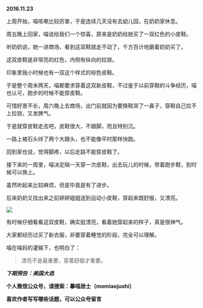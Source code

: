 
**2016.11.23**

上周开始，喵咳嗽比较厉害，于是连续几天没有去幼儿园，在奶奶家休息。

周五晚上回家，喵说给我们一个惊喜，原来是奶奶给她买了一双红色的小皮鞋。

听奶奶说，她一进商场，看到这双鞋就走不动了，千方百计地磨着奶奶买了。

这双皮鞋是非常亮的红色，内侧有纵向的拉锁。

印象里我小时候也有一双这个样式的棕色皮鞋。

于是整个周末两天，喵都要求穿着这双新皮鞋，不过鉴于以前穿鞋的斗争经历，喵也认可，跑步的时候不能穿皮鞋。

可惜好景不长，周六晚上去商场，出门前就因为要换鞋哭了一鼻子，穿鞋自己拉不上拉锁，又发脾气。

于是就穿皮鞋走去吧，皮鞋很大，不跟脚，而且特别沉。

一路上被石头绊了两个大跟头，也不能像平时那样快跑。

回到家也说，觉得脚疼，以后走路不能穿皮鞋了。

接下来的一周里，喵决定隔一天穿一次皮鞋，出去玩儿的时候，带着跑步鞋，到时候可以换上。

虽然听起来比较麻烦，但是毕竟是有了进步。

后来奶奶又找出来之前婷婷姐姐送到运动小皮鞋，穿起来既舒服，又漂亮。

![](https://pic1.zhimg.com/v2-40e1e9b15cdf8794228fc05b2eb073ea.jpg)


有时候仔细看看这双皮鞋，确实挺漂亮，看着她穿起来的样子，真是很神气。

大家都经历过买了新衣服，非要穿着睡觉的阶段，完全可以理解。

喵在喵妈的灌输下，也明白了：
>漂亮不是最重要，穿着舒服才重要。



***下期预告：美国大选***


**个人微信公众号，请搜索：摹喵居士（momiaojushi）**

**喜欢作者写写哪些话题，可以公众号留言**
